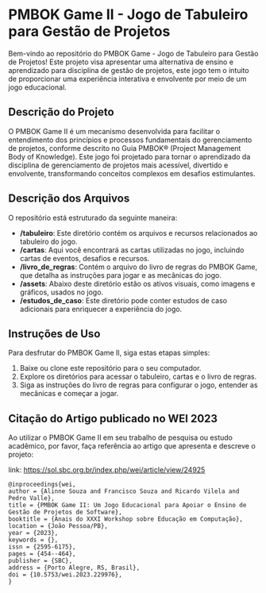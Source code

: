 # PMBOK Game II - Jogo de Tabuleiro para Gestão de Projetos

Bem-vindo ao repositório do PMBOK Game - Jogo de Tabuleiro para Gestão de Projetos! Este projeto visa apresentar uma alternativa de ensino e aprendizado para disciplina de gestão de projetos, este jogo tem o intuito de proporcionar uma experiência interativa e envolvente por meio de um jogo educacional.

## Descrição do Projeto

O PMBOK Game II é um mecanismo desenvolvida para facilitar o entendimento dos princípios e processos fundamentais do gerenciamento de projetos, conforme descrito no Guia PMBOK® (Project Management Body of Knowledge). Este jogo foi projetado para tornar o aprendizado da disciplina de gerenciamento de projetos mais acessível, divertido e envolvente, transformando conceitos complexos em desafios estimulantes.

## Descrição dos Arquivos

O repositório está estruturado da seguinte maneira:

- **/tabuleiro**: Este diretório contém os arquivos e recursos relacionados ao tabuleiro do jogo.
- **/cartas**: Aqui você encontrará as cartas utilizadas no jogo, incluindo cartas de eventos, desafios e recursos.
- **/livro_de_regras**: Contém o arquivo do livro de regras do PMBOK Game, que detalha as instruções para jogar e as mecânicas do jogo.
- **/assets**: Abaixo deste diretório estão os ativos visuais, como imagens e gráficos, usados no jogo.
- **/estudos_de_caso**: Este diretório pode conter estudos de caso adicionais para enriquecer a experiência do jogo.

## Instruções de Uso

Para desfrutar do PMBOK Game II, siga estas etapas simples:

1. Baixe ou clone este repositório para o seu computador.
2. Explore os diretórios para acessar o tabuleiro, cartas e o livro de regras.
3. Siga as instruções do livro de regras para configurar o jogo, entender as mecânicas e começar a jogar.

## Citação do Artigo publicado no WEI 2023

Ao utilizar o PMBOK Game II em seu trabalho de pesquisa ou estudo acadêmico, por favor, faça referência ao artigo que apresenta e descreve o projeto:

link: https://sol.sbc.org.br/index.php/wei/article/view/24925
```
@inproceedings{wei,
author = {Alinne Souza and Francisco Souza and Ricardo Vilela and Pedro Valle},
title = {PMBOK Game II: Um Jogo Educacional para Apoiar o Ensino de Gestão de Projetos de Software},
booktitle = {Anais do XXXI Workshop sobre Educação em Computação},
location = {João Pessoa/PB},
year = {2023},
keywords = {},
issn = {2595-6175},
pages = {454--464},
publisher = {SBC},
address = {Porto Alegre, RS, Brasil},
doi = {10.5753/wei.2023.229976},
}
```
